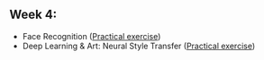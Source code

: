  
## Week 4:
-   Face Recognition ([Practical exercise](https://github.com/Kochurovskyi/Deep_Neural_Network_Projects/blob/main/Courses%20(COURSERA)/4.%20Convolutional_Neural_Networks/week4/Face%20Recognition/Face_Recognition_v3a.ipynb))
-   Deep Learning & Art: Neural Style Transfer ([Practical exercise](https://github.com/Kochurovskyi/Deep_Neural_Network_Projects/blob/main/Courses%20(COURSERA)/4.%20Convolutional_Neural_Networks/week4/Neural%20Style%20Transfer/Art_Generation_with_Neural_Style_Transfer_v3a.ipynb))

